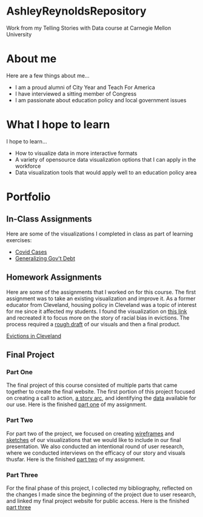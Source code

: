 # AshleyReynoldsRepository

Work from my Telling Stories with Data course at Carnegie Mellon University

# About me

Here are a few things about me...

- I am a proud alumni of City Year and Teach For America
- I have interviewed a sitting member of Congress
- I am passionate about education policy and local government issues

# What I hope to learn

I hope to learn...

- How to visualize data in more interactive formats 
- A variety of opensource data visualization options that I can apply in the workforce 
- Data visualization tools that would apply well to an education policy area

# Portfolio

## In-Class Assignments

Here are some of the visualizations I completed in class as part of learning exercises:
- [Covid Cases](https://areyn258.github.io/AshleyReynoldsRepository/page2.html)
- [Generalizing Gov't Debt](https://areyn258.github.io/AshleyReynoldsRepository/dataviz2.html)

## Homework Assignments

Here are some of the assignments that I worked on for this course.  The first assignment was to take an existing visualization and improve it.  As a former educator from Cleveland, housing policy in Cleveland was a topic of interest for me since it affected my students.  I found the visualization on [this link](https://areyn258.github.io/AshleyReynoldsRepository/test1.jpg) and recreated it to focus more on the story of racial bias in evictions.  The process required a [rough draft](https://areyn258.github.io/AshleyReynoldsRepository/IMG_2606.jpg) of our visuals and then a final product. 

[Evictions in Cleveland](https://areyn258.github.io/AshleyReynoldsRepository/Assignments3%264.html)

## Final Project 

### Part One

The final project of this course consisted of multiple parts that came together to create the final website.  The first portion of this project focused on creating a call to action, [a story arc](https://areyn258.github.io/AshleyReynoldsRepository/Story%20arc%201.jpg), and identifying the [data](https://areyn258.github.io/AshleyReynoldsRepository/Broadband%20Availability%20map%20data.zip) available for our use.  Here is the finished [part one](https://areyn258.github.io/AshleyReynoldsRepository/final_project_AshleyReynolds.html) of my assignment.

### Part Two

For part two of the project, we focused on creating [wireframes](https://areyn258.github.io/AshleyReynoldsRepository/Sketches%202.jpg) and [sketches](https://areyn258.github.io/AshleyReynoldsRepository/Sketches%201.jpg) of our visualizations that we would like to include in our final presentation.  We also conducted an intentional round of user research, where we conducted interviews on the efficacy of our story and visuals thusfar.  Here is the finished [part two](https://areyn258.github.io/AshleyReynoldsRepository/Final_Project_Part2.html) of my assignment.

### Part Three

For the final phase of this project, I collected my bibliography, reflected on the changes I made since the beginning of the project due to user research, and linked my final project website for public access.  Here is the finished [part three](https://github.com/areyn258/AshleyReynoldsRepository/blob/main/final_project_part3.html)
